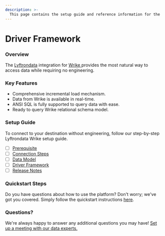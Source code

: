 ```yaml
---
description: >-
  This page contains the setup guide and reference information for the Wrike source connector.
---
```


# Driver Framework

### Overview

The [Lyftrondata](https://www.lyftrondata.com/) integration for [Wrike](https://www.lyftrondata.com/integration/wrike/)[ ](https://www.lyftrondata.com/integration/wrike/)provides the most natural way to access data while requiring no engineering.

### Key Features

* Comprehensive incremental load mechanism.
* Data from Wrike is available in real-time.&#x20;
* ANSI SQL is fully supported to query data with ease.
* Ready to query Wrike relational schema model.

### Setup Guide

To connect to your destination without engineering, follow our step-by-step Lyftrondata Wrike setup guide.

* [ ] [Prerequisite](../../business-analytics/wrike/prerequisite.md)
* [ ] [Connection Steps](../../business-analytics/wrike/connection-steps.md)
* [ ] [Data Model](../../business-analytics/wrike/data-model/)
* [ ] [Driver Framework](../../business-analytics/wrike/driver-framework/)
* [ ] [Release Notes](../../business-analytics/wrike/release-notes.md)

### Quickstart Steps

Do you have questions about how to use the platform? Don't worry; we've got you covered. Simply follow the quickstart instructions [here](../../../quickstart-steps.md).

### Questions? <a href="#questions" id="questions"></a>

We're always happy to answer any additional questions you may have! [Set up a meeting with our data experts.](https://www.lyftrondata.com/book-a-meeting/)


